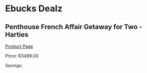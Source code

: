 
# Ebucks Dealz
## Penthouse French Affair Getaway for Two - Harties
[Product Page](https://www.ebucks.com/web/shop/productSelected.do?prodId=370799652&catId=714893646)

Price: R3499.00

Savings: 


	